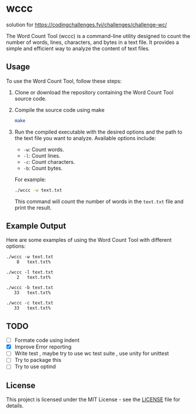 # wccc 

solution for https://codingchallenges.fyi/challenges/challenge-wc/

The Word Count Tool (wccc) is a command-line utility designed to count the number of words, lines, characters, and bytes in a text file. It provides a simple and efficient way to analyze the content of text files.

## Usage

To use the Word Count Tool, follow these steps:

1. Clone or download the repository containing the Word Count Tool source code.

2. Compile the source code using make

    ```bash
    make
    ```

3. Run the compiled executable with the desired options and the path to the text file you want to analyze. Available options include:

    - `-w`: Count words.
    - `-l`: Count lines.
    - `-c`: Count characters.
    - `-b`: Count bytes.

    For example:

    ```bash
    ./wccc -w text.txt
    ```

    This command will count the number of words in the `text.txt` file and print the result.

## Example Output

Here are some examples of using the Word Count Tool with different options:

    ./wccc -w text.txt
        8   text.txt%

    ./wccc -l text.txt
        2   text.txt%

    ./wccc -b text.txt
       33   text.txt%

    ./wccc -c text.txt
       33   text.txt%

##  TODO 

- [ ] Formate code using indent 
- [x] Improve Error reporting 
- [ ] Write test , maybe try to use wc test suite , use unity for unittest  
- [ ] Try to package this 
- [ ] Try to use optind

## License

This project is licensed under the MIT License - see the [LICENSE](LICENSE) file for details.
